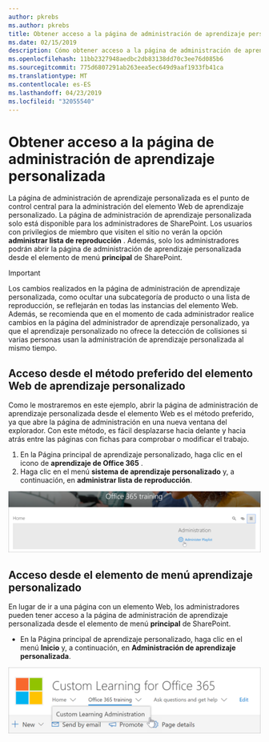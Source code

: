 ```yaml
---
author: pkrebs
ms.author: pkrebs
title: Obtener acceso a la página de administración de aprendizaje personalizada
ms.date: 02/15/2019
description: Cómo obtener acceso a la página de administración de aprendizaje personalizada desde el elemento Web o el menú
ms.openlocfilehash: 11bb2327948aedbc2db83138dd70c3ee76d085b6
ms.sourcegitcommit: 775d6807291ab263eea5ec649d9aaf1933fb41ca
ms.translationtype: MT
ms.contentlocale: es-ES
ms.lasthandoff: 04/23/2019
ms.locfileid: "32055540"
---
```

# <a name="access-the-custom-learning-administration-page"></a>Obtener acceso a la página de administración de aprendizaje personalizada

La página de administración de aprendizaje personalizada es el punto de control central para la administración del elemento Web de aprendizaje personalizado. La página de administración de aprendizaje personalizada solo está disponible para los administradores de SharePoint. Los usuarios con privilegios de miembro que visiten el sitio no verán la opción **administrar lista de reproducción** . Además, solo los administradores podrán abrir la página de administración de aprendizaje personalizada desde el elemento de menú **principal** de SharePoint.  

> [!IMPORTANT]
> Los cambios realizados en la página de administración de aprendizaje personalizada, como ocultar una subcategoría de producto o una lista de reproducción, se reflejarán en todas las instancias del elemento Web. Además, se recomienda que en el momento de cada administrador realice cambios en la página del administrador de aprendizaje personalizado, ya que el aprendizaje personalizado no ofrece la detección de colisiones si varias personas usan la administración de aprendizaje personalizada al mismo tiempo.  

## <a name="access-from-the-custom-learning-web-part---preferred-method"></a>Acceso desde el método preferido del elemento Web de aprendizaje personalizado
Como le mostraremos en este ejemplo, abrir la página de administración de aprendizaje personalizada desde el elemento Web es el método preferido, ya que abre la página de administración en una nueva ventana del explorador. Con este método, es fácil desplazarse hacia delante y hacia atrás entre las páginas con fichas para comprobar o modificar el trabajo.  

1. En la Página principal de aprendizaje personalizado, haga clic en el icono de **aprendizaje de Office 365** .
2. Haga clic en el menú **sistema de aprendizaje personalizado** y, a continuación, en **administrar lista de reproducción**. 

![CG-adminaccbtn. png](media/cg-adminaccbtn.png)

## <a name="access-from-the-custom-learning-menu-item"></a>Acceso desde el elemento de menú aprendizaje personalizado
En lugar de ir a una página con un elemento Web, los administradores pueden tener acceso a la página de administración de aprendizaje personalizada desde el elemento de menú **principal** de SharePoint. 

- En la Página principal de aprendizaje personalizado, haga clic en el menú **Inicio** y, a continuación, en **Administración de aprendizaje personalizada**.

![CG-adminaccmenu. png](media/cg-adminaccmenu.png)